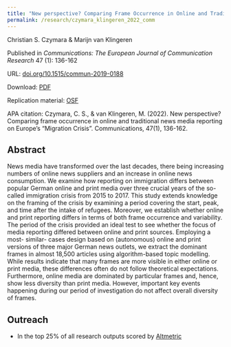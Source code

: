 ```yaml
---
title: "New perspective? Comparing Frame Occurrence in Online and Traditional News Media Reporting on Europe's 'Migration Crisis'"
permalink: /research/czymara_klingeren_2022_comm
---
```

Christian S. Czymara & Marijn van Klingeren

Published in *Communications: The European Journal of Communication Research* 47 (1): 136-162

URL: [doi.org/10.1515/commun-2019-0188](https://doi.org/10.1515/commun-2019-0188)

Download: [PDF](https://czymara.github.io/files/Czymara_2021_New-perspective.pdf)

Replication material: [OSF](https://osf.io/etg5h/)

APA citation: Czymara, C. S., & van Klingeren, M. (2022). New perspective? Comparing frame occurrence in online and traditional news media reporting on Europe’s “Migration Crisis”. Communications, 47(1), 136-162.

Abstract
------
News media have transformed over the last decades, there being increasing numbers of online news suppliers and an increase in online news consumption. We examine how reporting on immigration differs between popular German online and print media over three crucial years of the so-called immigration crisis from 2015 to 2017. This study extends knowledge on the framing of the crisis by examining a period covering the start, peak, and time after the intake of refugees. Moreover, we establish whether online and print reporting differs in terms of both frame occurrence and variability. The period of the crisis provided an ideal test to see whether the focus of media reporting differed between online and print sources. Employing a most- similar- cases design based on (autonomous) online and print versions of three major German news outlets, we extract the dominant frames in almost 18,500 articles using algorithm-based topic modelling. While results indicate that many frames are more visible in either online or print media, these differences often do not follow theoretical expectations. Furthermore, online media are dominated by particular frames and, hence, show less diversity than print media. However, important key events happening during our period of investigation do not affect overall diversity of frames.

Outreach
------
- In the top 25% of all research outputs scored by [Altmetric](https://www.altmetric.com/details/104025211)

